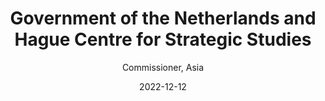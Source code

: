 ---
title: "Government of the Netherlands and Hague Centre for Strategic Studies"
subsubtitle:  "Global Commission on Responsible Artificial Intelligence in the Military Domain"
subtitle: "Commissioner, Asia"
date: 2022-12-12
image: "/images/gc-reaim.png"
draft: false
link: "https://www.linkedin.com/posts/gc-reaim_gcreaim-reaim-ai-activity-7207298226192855040-YWN0" 
weight: 4
caption:  Lorem Ipsum Dolor si Amet Lorem Ipsum Dolor si Amet Lorem Ipsum Dolor si Amet Lorem Ipsum Dolor si Amet Lorem Ipsum Dolor si Amet Lorem Ipsum Dolor si Amet Lorem Ipsum Dolor si Amet Lorem Ipsum Dolor si Amet Lorem Ipsum Dolor si Amet Lorem Ipsum Dolor si Amet Lorem Ipsum Dolor s
---